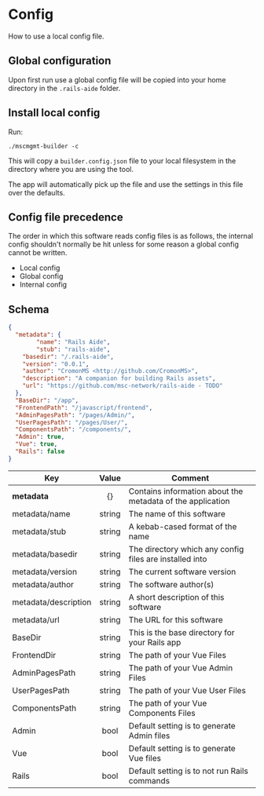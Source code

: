 # Config

How to use a local config file.

## Global configuration

Upon first run use a global config file will be copied into your home directory in the ```.rails-aide``` folder.

## Install local config

Run:

```shell
./mscmgmt-builder -c
```

This will copy a ```builder.config.json``` file to your local filesystem in the directory where you are using the tool.

The app will automatically pick up the file and use the settings in this file over the defaults.

## Config file precedence

The order in which this software reads config files is as follows, the internal config shouldn't normally be hit unless for some reason a global config cannot be written.

* Local config
* Global config
* Internal config

## Schema

```json
{
  "metadata": {
		"name": "Rails Aide",
		"stub": "rails-aide",
    "basedir": "/.rails-aide",
    "version": "0.0.1",
    "author": "CromonMS <http://github.com/CromonMS>",
    "description": "A companion for building Rails assets",
    "url": "https://github.com/msc-network/rails-aide - TODO"
  },
  "BaseDir": "/app",
  "FrontendPath": "/javascript/frontend",
  "AdminPagesPath": "/pages/Admin/",
  "UserPagesPath": "/pages/User/",
  "ComponentsPath": "/components/",
  "Admin": true,
  "Vue": true,
  "Rails": false
}
```

| Key                   | Value  | Comment                                                    |
|-----------------------|:------:|------------------------------------------------------------|
| **metadata**          | {}     | Contains information about the metadata of the application |
| metadata/name         | string | The name of this software                                  |
| metadata/stub         | string | A kebab-cased format of the name                           |
| metadata/basedir      | string | The directory which any config files are installed into    |
| metadata/version      | string | The current software version                               |
| metadata/author       | string | The software author(s)                                     |
| metadata/description  | string | A short description of this software                       |
| metadata/url          | string | The URL for this software                                  |
| BaseDir               | string | This is the base directory for your Rails app              |
| FrontendDir           | string | The path of your Vue Files                                 |
| AdminPagesPath        | string | The path of your Vue Admin Files                           |
| UserPagesPath         | string | The path of your Vue User Files                            |
| ComponentsPath        | string | The path of your Vue Components Files                      |
| Admin                 | bool   | Default setting is to generate Admin files                 |
| Vue                   | bool   | Default setting is to generate Vue files                   |
| Rails                 | bool   | Default setting is to not run Rails commands               |
